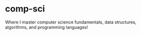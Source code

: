 # comp-sci
Where I master computer science fundamentals, data structures, algorithms, and programming languages!
